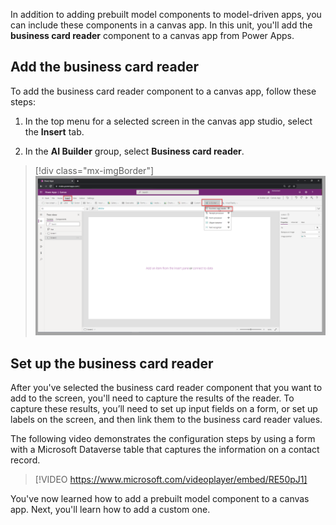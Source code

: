 In addition to adding prebuilt model components to model-driven apps, you can include these components in a canvas app. In this unit, you'll add the **business card reader** component to a canvas app from Power Apps.

## Add the business card reader

To add the business card reader component to a canvas app, follow these steps:

1. In the top menu for a selected screen in the canvas app studio, select the **Insert** tab.

1. In the **AI Builder** group, select **Business card reader**.

> [!div class="mx-imgBorder"]
> [![Screenshot of Power Apps with the Insert tab selected and the A I Builder menu expanded to show Business card reader.](../media/business-card-reader-2.png)](../media/business-card-reader-2.png#lightbox)

## Set up the business card reader

After you've selected the business card reader component that you want to add to the screen, you'll need to capture the results of the reader. To capture these results, you’ll need to set up input fields on a form, or set up labels on the screen, and then link them to the business card reader values.

The following video demonstrates the configuration steps by using a form with a Microsoft Dataverse table that captures the information on a contact record.

> [!VIDEO https://www.microsoft.com/videoplayer/embed/RE50pJ1]

You've now learned how to add a prebuilt model component to a canvas app. Next, you'll learn how to add a custom one.

